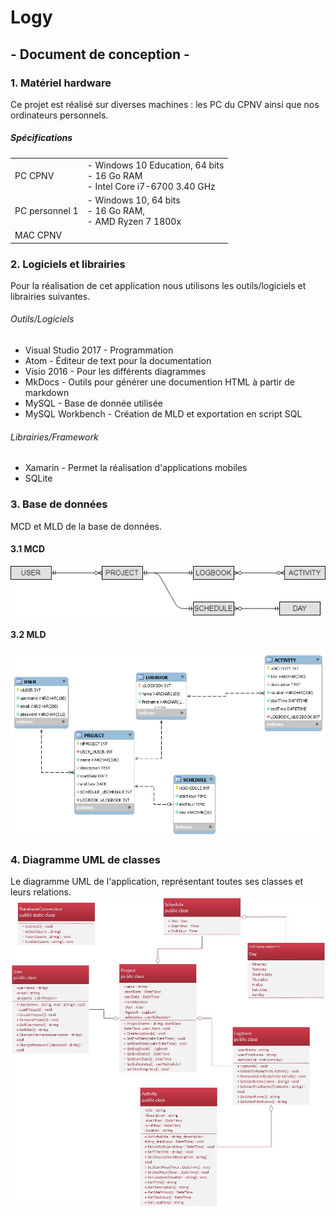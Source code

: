 # Logy

## - Document de conception -

### 1. Matériel hardware

Ce projet est réalisé sur diverses machines : les PC du CPNV ainsi que nos ordinateurs personnels.

##### Spécifications

|    |     |
|----|-----|
|PC CPNV| - Windows 10 Education, 64 bits <br> - 16 Go RAM <br> - Intel Core i7-6700 3.40 GHz|
|PC personnel 1|- Windows 10, 64 bits <br> - 16 Go RAM, <br> - AMD Ryzen 7 1800x|
|MAC CPNV||

### 2. Logiciels et librairies

Pour la réalisation de cet application nous utilisons les outils/logiciels et librairies suivantes.

###### Outils/Logiciels
* Visual Studio 2017 - Programmation
* Atom - Éditeur de text pour la documentation
* Visio 2016 - Pour les différents diagrammes
* MkDocs - Outils pour générer une documention HTML à partir de markdown
* MySQL - Base de donnée utilisée
* MySQL Workbench - Création de MLD et exportation en script SQL

###### Librairies/Framework
* Xamarin - Permet la réalisation d'applications mobiles
* SQLite

### 3. Base de données
MCD et MLD de la base de données.
#### 3.1 MCD
![MCD](./images/MCD.png)

#### 3.2 MLD

![MLD](./images/MLD.png)

### 4. Diagramme UML de classes
Le diagramme UML de l'application, représentant toutes ses classes et leurs relations.
![Diagramme de classes](./images/UML.jpg)
